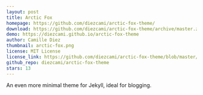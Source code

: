 ```yaml
---
layout: post
title: Arctic Fox
homepage: https://github.com/diezcami/arctic-fox-theme/
download: https://github.com/diezcami/arctic-fox-theme/archive/master.zip
demo: https://diezcami.github.io/arctic-fox-theme
author: Camille Diez
thumbnail: arctic-fox.png
license: MIT License
license_link: https://github.com/diezcami/arctic-fox-theme/blob/master/LICENSE
github_repo: diezcami/arctic-fox-theme
stars: 13
---
```


An even more minimal theme for Jekyll, ideal for blogging.
